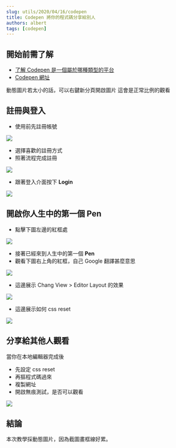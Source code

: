 ```yaml
---
slug: utils/2020/04/16/codepen
title: Codepen 將你的程式碼分享給別人
authors: albert
tags: [codepen]
---
```


## 開始前需了解

- [了解 Codepen 是一個屬於哪種類型的平台](https://ithelp.ithome.com.tw/articles/10203414?sc=iThelpR)
- [Codepen 網址](https://codepen.io/)

<!--truncate-->

動態圖片若太小的話，可以右鍵新分頁開啟圖片
這會是正常比例的觀看

## 註冊與登入

- 使用前先註冊帳號

![](https://i.imgur.com/io4wCCI.png)

- 選擇喜歡的註冊方式
- 照著流程完成註冊

![](https://i.imgur.com/erAO6Y4.png)

- 跟著登入介面按下 **Login**

![](https://i.imgur.com/mQFmZcf.png)

## 開啟你人生中的第一個 Pen

- 點擊下圖左邊的紅框處

![](https://i.imgur.com/bvNsT8r.png)

- 接著已經來到人生中的第一個 **Pen**
- 觀看下圖右上角的紅框，自己 Google 翻譯甚麼意思

![](https://i.imgur.com/fBEr95e.png)

- 這邊展示 Chang View > Editor Layout 的效果

![](https://i.imgur.com/nksKKCj.gif)

- 這邊展示如何 css reset

![](https://i.imgur.com/HNYYnfa.gif)

## 分享給其他人觀看

當你在本地編輯器完成後

- 先設定 css reset
- 再摳程式碼過來
- 複製網址
- 開啟無痕測試，是否可以觀看

![](https://i.imgur.com/vWHwOe4.gif)

## 結論

本次教學採動態圖片，因為截圖畫框線好累。
